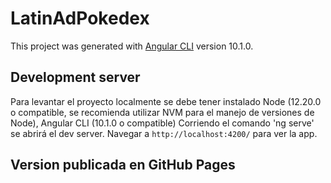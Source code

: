 # LatinAdPokedex

This project was generated with [Angular CLI](https://github.com/angular/angular-cli) version 10.1.0.

## Development server

Para levantar el proyecto localmente se debe tener instalado Node (12.20.0 o compatible, se recomienda utilizar NVM para el manejo de versiones de Node), Angular CLI (10.1.0 o compatible)
Corriendo el comando 'ng serve' se abrirá el dev server. Navegar a `http://localhost:4200/` para ver la app.

## Version publicada en GitHub Pages

